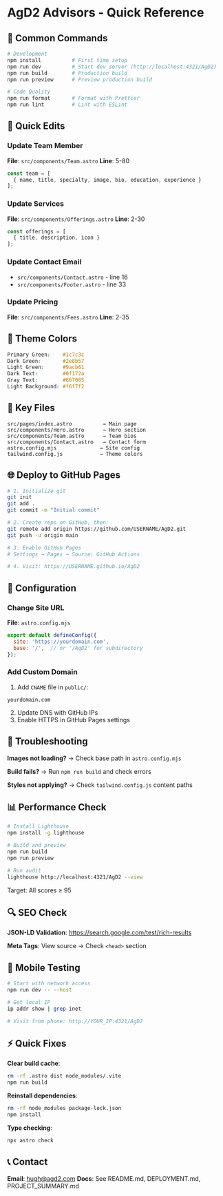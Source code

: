 # AgD2 Advisors - Quick Reference

## 🚀 Common Commands

```bash
# Development
npm install          # First time setup
npm run dev          # Start dev server (http://localhost:4321/AgD2)
npm run build        # Production build
npm run preview      # Preview production build

# Code Quality
npm run format       # Format with Prettier
npm run lint         # Lint with ESLint
```

## 📝 Quick Edits

### Update Team Member
**File**: `src/components/Team.astro`
**Line**: 5-80
```js
const team = [
  { name, title, specialty, image, bio, education, experience }
];
```

### Update Services
**File**: `src/components/Offerings.astro`
**Line**: 2-30
```js
const offerings = [
  { title, description, icon }
];
```

### Update Contact Email
- `src/components/Contact.astro` - line 16
- `src/components/Footer.astro` - line 33

### Update Pricing
**File**: `src/components/Fees.astro`
**Line**: 2-35

## 🎨 Theme Colors

```css
Primary Green:    #1c7c3c
Dark Green:       #2e8b57
Light Green:      #9acb61
Dark Text:        #0f172a
Gray Text:        #667085
Light Background: #f6f7f2
```

## 📁 Key Files

```
src/pages/index.astro          → Main page
src/components/Hero.astro      → Hero section
src/components/Team.astro      → Team bios
src/components/Contact.astro   → Contact form
astro.config.mjs              → Site config
tailwind.config.js            → Theme colors
```

## 🌐 Deploy to GitHub Pages

```bash
# 1. Initialize git
git init
git add .
git commit -m "Initial commit"

# 2. Create repo on GitHub, then:
git remote add origin https://github.com/USERNAME/AgD2.git
git push -u origin main

# 3. Enable GitHub Pages
# Settings → Pages → Source: GitHub Actions

# 4. Visit: https://USERNAME.github.io/AgD2
```

## 🔧 Configuration

### Change Site URL
**File**: `astro.config.mjs`
```js
export default defineConfig({
  site: 'https://yourdomain.com',
  base: '/',  // or '/AgD2' for subdirectory
});
```

### Add Custom Domain
1. Add `CNAME` file in `public/`:
```
yourdomain.com
```
2. Update DNS with GitHub IPs
3. Enable HTTPS in GitHub Pages settings

## 🐛 Troubleshooting

**Images not loading?**
→ Check base path in `astro.config.mjs`

**Build fails?**
→ Run `npm run build` and check errors

**Styles not applying?**
→ Check `tailwind.config.js` content paths

## 📊 Performance Check

```bash
# Install Lighthouse
npm install -g lighthouse

# Build and preview
npm run build
npm run preview

# Run audit
lighthouse http://localhost:4321/AgD2 --view
```

Target: All scores ≥ 95

## 🔍 SEO Check

**JSON-LD Validation**:
https://search.google.com/test/rich-results

**Meta Tags**:
View source → Check `<head>` section

## 📱 Mobile Testing

```bash
# Start with network access
npm run dev -- --host

# Get local IP
ip addr show | grep inet

# Visit from phone: http://YOUR_IP:4321/AgD2
```

## ⚡ Quick Fixes

**Clear build cache**:
```bash
rm -rf .astro dist node_modules/.vite
npm run build
```

**Reinstall dependencies**:
```bash
rm -rf node_modules package-lock.json
npm install
```

**Type checking**:
```bash
npx astro check
```

## 📞 Contact

**Email**: hugh@agd2.com
**Docs**: See README.md, DEPLOYMENT.md, PROJECT_SUMMARY.md
